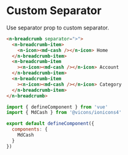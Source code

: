# Custom Separator

Use separator prop to custom separator.

```html
<n-breadcrumb separator=">">
  <n-breadcrumb-item>
    <n-icon><md-cash /></n-icon> Home
  </n-breadcrumb-item>
  <n-breadcrumb-item
    ><n-icon><md-cash /></n-icon> Account
  </n-breadcrumb-item>
  <n-breadcrumb-item
    ><n-icon><md-cash /></n-icon> Category
  </n-breadcrumb-item>
</n-breadcrumb>
```

```js
import { defineComponent } from 'vue'
import { MdCash } from '@vicons/ionicons4'

export default defineComponent({
  components: {
    MdCash
  }
})
```
